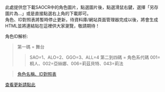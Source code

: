﻿此處提供您下載SAOCR中的角色圖片，點選圖片後，點選滑鼠右鍵，選擇「另存圖片為...」或是直接點選右上角的下載即可。   
角色、ID對照表將暫時停止更新，待資料庫/網站頁面管理器完成以後，將會生成HTML並將連結貼在這裡供大家瀏覽，敬請期待！

角色ID解析:
>第一碼 = 舞台
>>SAO=1、ALO=2、GGO=3、ALL=4
>第二到四碼 = 角色系代碼
>>001=桐人、002=亞絲娜、006=莉茲貝特、043=莉法

>[角色名稱、ID對照表](https://sites.google.com/site/saocrpictures/home/pre-released/charas/idtable)

[查看更新請點此](https://github.com/RaenonX/SAOCR-Pictures/commits/Startup-Pictures)

